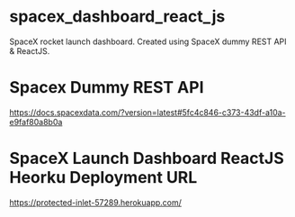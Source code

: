 # spacex_dashboard_react_js
SpaceX rocket launch dashboard. Created using SpaceX dummy REST API & ReactJS.

# Spacex Dummy REST API
https://docs.spacexdata.com/?version=latest#5fc4c846-c373-43df-a10a-e9faf80a8b0a

# SpaceX Launch Dashboard ReactJS Heorku Deployment URL
https://protected-inlet-57289.herokuapp.com/
